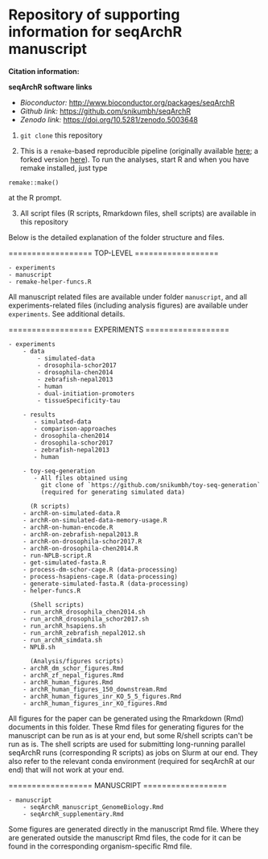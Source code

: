 
# Repository of supporting information for seqArchR manuscript

**Citation information:** 
<Insert here>


**seqArchR software links**
- *Bioconductor:* http://www.bioconductor.org/packages/seqArchR
- *Github link:* https://github.com/snikumbh/seqArchR
- *Zenodo link:* https://doi.org/10.5281/zenodo.5003648

1. `git clone` this repository

2. This is a `remake`-based reproducible pipeline
(originally available [here](https://github.com/richfitz/remake); a forked 
version [here](https://github.com/snikumbh/remake)).
To run the analyses, start R and when you have remake installed, just type 
```
remake::make()
```
at the R prompt.

3. All script files (R scripts, Rmarkdown files, shell scripts) are available
  in this repository

Below is the detailed explanation of the folder structure and files.




==================  TOP-LEVEL ==================
```
- experiments
- manuscript
- remake-helper-funcs.R
```

All manuscript related files are available under folder `manuscript`, and all
experiments-related files (including analysis figures) are available under
`experiments`. See additional details.


==================  EXPERIMENTS ==================
```
- experiments
    - data
        - simulated-data
        - drosophila-schor2017
        - drosophila-chen2014
        - zebrafish-nepal2013
        - human
        - dual-initiation-promoters
        - tissueSpecificity-tau
    
    - results
       - simulated-data
       - comparison-approaches
       - drosophila-chen2014
       - drosophila-schor2017
       - zebrafish-nepal2013
       - human
    
    - toy-seq-generation
       - All files obtained using
         git clone of `https://github.com/snikumbh/toy-seq-generation`
         (required for generating simulated data)
         
      (R scripts)
    - archR-on-simulated-data.R
    - archR-on-simulated-data-memory-usage.R
    - archR-on-human-encode.R
    - archR-on-zebrafish-nepal2013.R
    - archR-on-drosophila-schor2017.R
    - archR-on-drosophila-chen2014.R
    - run-NPLB-script.R
    - get-simulated-fasta.R
    - process-dm-schor-cage.R (data-processing)
    - process-hsapiens-cage.R (data-processing)
    - generate-simulated-fasta.R (data-processing)
    - helper-funcs.R
    
      (Shell scripts)
    - run_archR_drosophila_chen2014.sh
    - run_archR_drosophila_schor2017.sh
    - run_archR_hsapiens.sh
    - run_archR_zebrafish_nepal2012.sh
    - run_archR_simdata.sh
    - NPLB.sh
    
      (Analysis/figures scripts)
    - archR_dm_schor_figures.Rmd
    - archR_zf_nepal_figures.Rmd
    - archR_human_figures.Rmd
    - archR_human_figures_150_downstream.Rmd
    - archR_human_figures_inr_KO_5_5_figures.Rmd
    - archR_human_figures_inr_KO_figures.Rmd
```

All figures for the paper can be generated using the
Rmarkdown (Rmd) documents in this folder. 
These Rmd files for generating figures for the manuscript can be run as is at 
your end, but some R/shell scripts can't be run as is. 
The shell scripts are used for submitting long-running parallel seqArchR runs 
(corresponding R scripts) as jobs on Slurm at our end. 
They also refer to the relevant conda environment (required for seqArchR at 
our end) that will not work at your end.

==================  MANUSCRIPT ==================
```
- manuscript
    - seqArchR_manuscript_GenomeBiology.Rmd
    - seqArchR_supplementary.Rmd
```

Some figures are generated directly in the manuscript Rmd file.
Where they are generated outside the manuscript Rmd files, the
code for it can be found in the corresponding organism-specific Rmd file.


